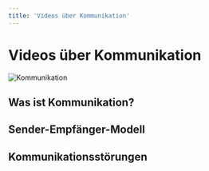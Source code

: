 ```yaml
---
title: 'Videos über Kommunikation'
---
```


<infoBox>

# Videos über Kommunikation

![Kommunikation](/img/media/kommunikation.jpg "Kommunikation")

</infoBox>


## Was ist Kommunikation?

<YouTube videoid="z4EFDWgVzyw" />

## Sender-Empfänger-Modell

<YouTube videoid="VkGtMz8ZA0U" />

## Kommunikationsstörungen

<YouTube videoid="r3Tfb9StUOc" />